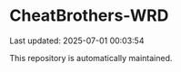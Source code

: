 # CheatBrothers-WRD

Last updated: 2025-07-01 00:03:54

This repository is automatically maintained.
